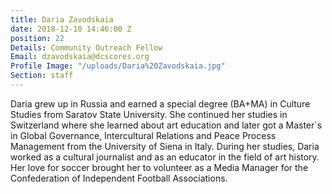 ```yaml
---
title: Daria Zavodskaia
date: 2018-12-10 14:46:00 Z
position: 22
Details: Community Outreach Fellow
Email: dzavodskaia@dcscores.org
Profile Image: "/uploads/Daria%20Zavodskaia.jpg"
Section: staff
---
```


Daria grew up in Russia and earned a special degree (BA+MA) in Culture Studies from Saratov State University. She continued her studies in Switzerland where she learned about art education and later got a Master`s in Global Governance, Intercultural Relations and Peace Process Management from the University of Siena in Italy. During her studies, Daria worked as a cultural journalist and as an educator in the field of art history. Her love for soccer brought her to volunteer as a Media Manager for the Confederation of Independent Football Associations.